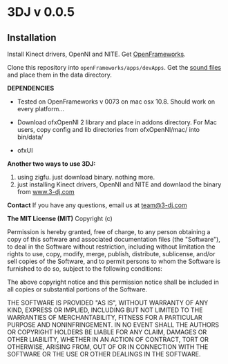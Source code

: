 <b>3DJ v 0.0.5</b>
============================

Installation
------------
Install Kinect drivers, OpenNI and NITE. Get [OpenFrameworks](https://github.com/openframeworks/openFrameworks).

Clone this repository into `openFrameworks/apps/devApps`. Get the [sound files](http://dl.dropbox.com/u/7633297/3dj_sound_files.tgz) and place them in the data directory.

<b>DEPENDENCIES</b>

* Tested on OpenFrameworks v 0073 on mac osx 10.8. Should work on every platform...

* Download ofxOpenNI 2 library and place in addons directory. For Mac users, copy config and lib directories from ofxOpenNI/mac/ into bin/data/

* ofxUI

<b>Another two ways to use 3DJ:</b>
1. using zigfu. just download binary. nothing more.
2. just installing Kinect drivers, OpenNI and NITE and downlaod the binary from www.3-dj.com

<b>Contact</b>
If you have any questions, email us at team@3-dj.com

<b>The MIT License (MIT)</b>
Copyright (c) <year> <copyright holders>

Permission is hereby granted, free of charge, to any person obtaining a copy of this software and associated documentation files (the "Software"), to deal in the Software without restriction, including without limitation the rights to use, copy, modify, merge, publish, distribute, sublicense, and/or sell copies of the Software, and to permit persons to whom the Software is furnished to do so, subject to the following conditions:

The above copyright notice and this permission notice shall be included in all copies or substantial portions of the Software.

THE SOFTWARE IS PROVIDED "AS IS", WITHOUT WARRANTY OF ANY KIND, EXPRESS OR IMPLIED, INCLUDING BUT NOT LIMITED TO THE WARRANTIES OF MERCHANTABILITY, FITNESS FOR A PARTICULAR PURPOSE AND NONINFRINGEMENT. IN NO EVENT SHALL THE AUTHORS OR COPYRIGHT HOLDERS BE LIABLE FOR ANY CLAIM, DAMAGES OR OTHER LIABILITY, WHETHER IN AN ACTION OF CONTRACT, TORT OR OTHERWISE, ARISING FROM, OUT OF OR IN CONNECTION WITH THE SOFTWARE OR THE USE OR OTHER DEALINGS IN THE SOFTWARE.

